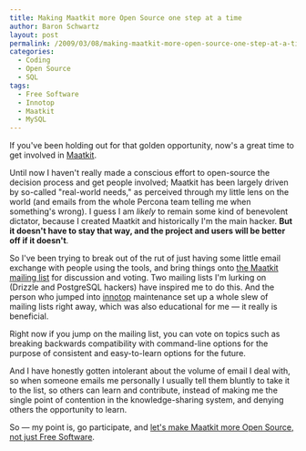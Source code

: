 ```yaml
---
title: Making Maatkit more Open Source one step at a time
author: Baron Schwartz
layout: post
permalink: /2009/03/08/making-maatkit-more-open-source-one-step-at-a-time/
categories:
  - Coding
  - Open Source
  - SQL
tags:
  - Free Software
  - Innotop
  - Maatkit
  - MySQL
---
```

If you've been holding out for that golden opportunity, now's a great time to get involved in [Maatkit][1].

Until now I haven't really made a conscious effort to open-source the decision process and get people involved; Maatkit has been largely driven by so-called "real-world needs," as perceived through my little lens on the world (and emails from the whole Percona team telling me when something's wrong). I guess I am *likely* to remain some kind of benevolent dictator, because I created Maatkit and historically I'm the main hacker. **But it doesn't have to stay that way, and the project and users will be better off if it doesn't**.

So I've been trying to break out of the rut of just having some little email exchange with people using the tools, and bring things onto [the Maatkit mailing list][2] for discussion and voting. Two mailing lists I'm lurking on (Drizzle and PostgreSQL hackers) have inspired me to do this. And the person who jumped into [innotop][3] maintenance set up a whole slew of mailing lists right away, which was also educational for me &#8212; it really is beneficial.

Right now if you jump on the mailing list, you can vote on topics such as breaking backwards compatibility with command-line options for the purpose of consistent and easy-to-learn options for the future.

And I have honestly gotten intolerant about the volume of email I deal with, so when someone emails me personally I usually tell them bluntly to take it to the list, so others can learn and contribute, instead of making me the single point of contention in the knowledge-sharing system, and denying others the opportunity to learn.

So &#8212; my point is, go participate, and [let's make Maatkit more Open Source, not just Free Software][4].

 [1]: http://www.maatkit.org/
 [2]: http://groups.google.com/group/maatkit-discuss
 [3]: http://code.google.com/p/innotop/
 [4]: http://www.xaprb.com/blog/2008/05/14/mysql-free-software-but-not-open-source/
